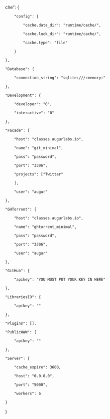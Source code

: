 che": {

        "config": {

            "cache.data_dir": "runtime/cache/",

            "cache.lock_dir": "runtime/cache/",

            "cache.type": "file"

        }

    },

    "Database": {

        "connection_string": "sqlite:///:memory:"

    },

    "Development": {

        "developer": "0",

        "interactive": "0"

    },

    "Facade": {

        "host": "classes.augurlabs.io",

        "name": "git_minimal",

        "pass": "password",

        "port": "3306",

        "projects": ["Twitter"

        ],

        "user": "augur"

    },

    "GHTorrent": {

        "host": "classes.augurlabs.io",

        "name": "ghtorrent_minimal",

        "pass": "password",

        "port": "3306",

        "user": "augur"

    },

    "GitHub": {

        "apikey": "YOU MUST PUT YOUR KEY IN HERE"

    },

    "LibrariesIO": {

        "apikey": ""

    },

    "Plugins": [],

    "PublicWWW": {

        "apikey": ""

    },

    "Server": {

        "cache_expire": 3600,

        "host": "0.0.0.0",

        "port": "5000",

        "workers": 6

    }

}
